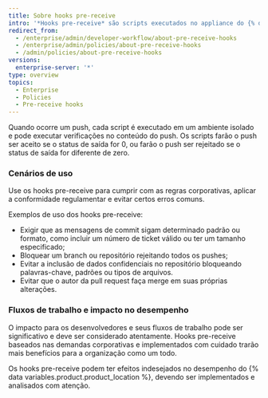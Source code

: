 ```yaml
---
title: Sobre hooks pre-receive
intro: '*Hooks pre-receive* são scripts executados no appliance do {% data variables.product.prodname_ghe_server %} que você pode usar para implementar verificações de qualidade.'
redirect_from:
  - /enterprise/admin/developer-workflow/about-pre-receive-hooks
  - /enterprise/admin/policies/about-pre-receive-hooks
  - /admin/policies/about-pre-receive-hooks
versions:
  enterprise-server: '*'
type: overview
topics:
  - Enterprise
  - Policies
  - Pre-receive hooks
---
```


Quando ocorre um push, cada script é executado em um ambiente isolado e pode executar verificações no conteúdo do push. Os scripts farão o push ser aceito se o status de saída for 0, ou farão o push ser rejeitado se o status de saída for diferente de zero.

### Cenários de uso
Use os hooks pre-receive para cumprir com as regras corporativas, aplicar a conformidade regulamentar e evitar certos erros comuns.

Exemplos de uso dos hooks pre-receive:

- Exigir que as mensagens de commit sigam determinado padrão ou formato, como incluir um número de ticket válido ou ter um tamanho especificado;
- Bloquear um branch ou repositório rejeitando todos os pushes;
- Evitar a inclusão de dados confidenciais no repositório bloqueando palavras-chave, padrões ou tipos de arquivos.
- Evitar que o autor da pull request faça merge em suas próprias alterações.

### Fluxos de trabalho e impacto no desempenho
O impacto para os desenvolvedores e seus fluxos de trabalho pode ser significativo e deve ser considerado atentamente. Hooks pre-receive baseados nas demandas corporativas e implementados com cuidado trarão mais benefícios para a organização como um todo.

Os hooks pre-receive podem ter efeitos indesejados no desempenho do {% data variables.product.product_location %}, devendo ser implementados e analisados com atenção.
